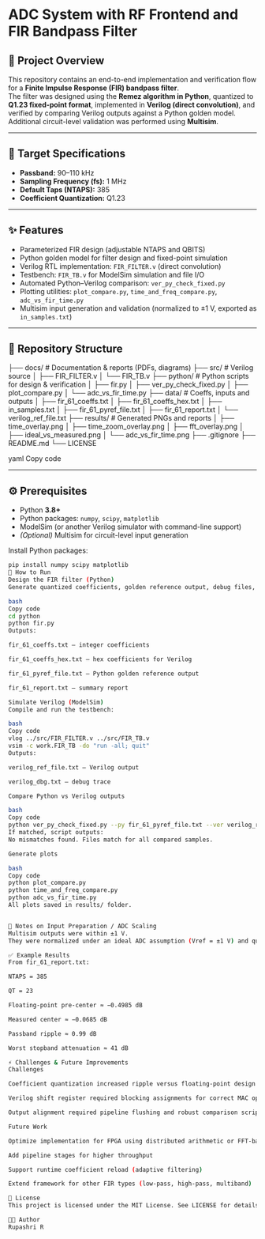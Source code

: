 # ADC System with RF Frontend and FIR Bandpass Filter

## 📌 Project Overview

This repository contains an end-to-end implementation and verification flow for a **Finite Impulse Response (FIR) bandpass filter**.  
The filter was designed using the **Remez algorithm in Python**, quantized to **Q1.23 fixed-point format**, implemented in **Verilog (direct convolution)**, and verified by comparing Verilog outputs against a Python golden model.  
Additional circuit-level validation was performed using **Multisim**.

---

## 🎯 Target Specifications

- **Passband:** 90–110 kHz  
- **Sampling Frequency (fs):** 1 MHz  
- **Default Taps (NTAPS):** 385  
- **Coefficient Quantization:** Q1.23  

---

## ✨ Features

- Parameterized FIR design (adjustable NTAPS and QBITS)  
- Python golden model for filter design and fixed-point simulation  
- Verilog RTL implementation: `FIR_FILTER.v` (direct convolution)  
- Testbench: `FIR_TB.v` for ModelSim simulation and file I/O  
- Automated Python–Verilog comparison: `ver_py_check_fixed.py`  
- Plotting utilities: `plot_compare.py`, `time_and_freq_compare.py`, `adc_vs_fir_time.py`  
- Multisim input generation and validation (normalized to ±1 V, exported as `in_samples.txt`)  

---

## 📂 Repository Structure

├── docs/ # Documentation & reports (PDFs, diagrams)
├── src/ # Verilog source
│ ├── FIR_FILTER.v
│ └── FIR_TB.v
├── python/ # Python scripts for design & verification
│ ├── fir.py
│ ├── ver_py_check_fixed.py
│ ├── plot_compare.py
│ └── adc_vs_fir_time.py
├── data/ # Coeffs, inputs and outputs
│ ├── fir_61_coeffs.txt
│ ├── fir_61_coeffs_hex.txt
│ ├── in_samples.txt
│ ├── fir_61_pyref_file.txt
│ ├── fir_61_report.txt
│ └── verilog_ref_file.txt
├── results/ # Generated PNGs and reports
│ ├── time_overlay.png
│ ├── time_zoom_overlay.png
│ ├── fft_overlay.png
│ ├── ideal_vs_measured.png
│ └── adc_vs_fir_time.png
├── .gitignore
├── README.md
└── LICENSE

yaml
Copy code

---

## ⚙️ Prerequisites

- Python **3.8+**  
- Python packages: `numpy`, `scipy`, `matplotlib`  
- ModelSim (or another Verilog simulator with command-line support)  
- *(Optional)* Multisim for circuit-level input generation

Install Python packages:

```bash
pip install numpy scipy matplotlib
🚀 How to Run
Design the FIR filter (Python)
Generate quantized coefficients, golden reference output, debug files, and report:

bash
Copy code
cd python
python fir.py
Outputs:

fir_61_coeffs.txt – integer coefficients

fir_61_coeffs_hex.txt – hex coefficients for Verilog

fir_61_pyref_file.txt – Python golden reference output

fir_61_report.txt – summary report

Simulate Verilog (ModelSim)
Compile and run the testbench:

bash
Copy code
vlog ../src/FIR_FILTER.v ../src/FIR_TB.v
vsim -c work.FIR_TB -do "run -all; quit"
Outputs:

verilog_ref_file.txt – Verilog output

verilog_dbg.txt – debug trace

Compare Python vs Verilog outputs

bash
Copy code
python ver_py_check_fixed.py --py fir_61_pyref_file.txt --ver verilog_ref_file.txt
If matched, script outputs:
No mismatches found. Files match for all compared samples.

Generate plots

bash
Copy code
python plot_compare.py
python time_and_freq_compare.py
python adc_vs_fir_time.py
All plots saved in results/ folder.


🔎 Notes on Input Preparation / ADC Scaling
Multisim outputs were within ±1 V.
They were normalized under an ideal ADC assumption (Vref = ±1 V) and quantized to integers for in_samples.txt, ensuring consistency with fixed-point Python/Verilog workflows.

✅ Example Results
From fir_61_report.txt:

NTAPS = 385

QT = 23

Floating-point pre-center ≈ −0.4985 dB

Measured center ≈ −0.0685 dB

Passband ripple ≈ 0.99 dB

Worst stopband attenuation ≈ 41 dB

⚡ Challenges & Future Improvements
Challenges

Coefficient quantization increased ripple versus floating-point design

Verilog shift register required blocking assignments for correct MAC operations

Output alignment required pipeline flushing and robust comparison scripts

Future Work

Optimize implementation for FPGA using distributed arithmetic or FFT-based methods

Add pipeline stages for higher throughput

Support runtime coefficient reload (adaptive filtering)

Extend framework for other FIR types (low-pass, high-pass, multiband)

📜 License
This project is licensed under the MIT License. See LICENSE for details.

👩‍💻 Author
Rupashri R